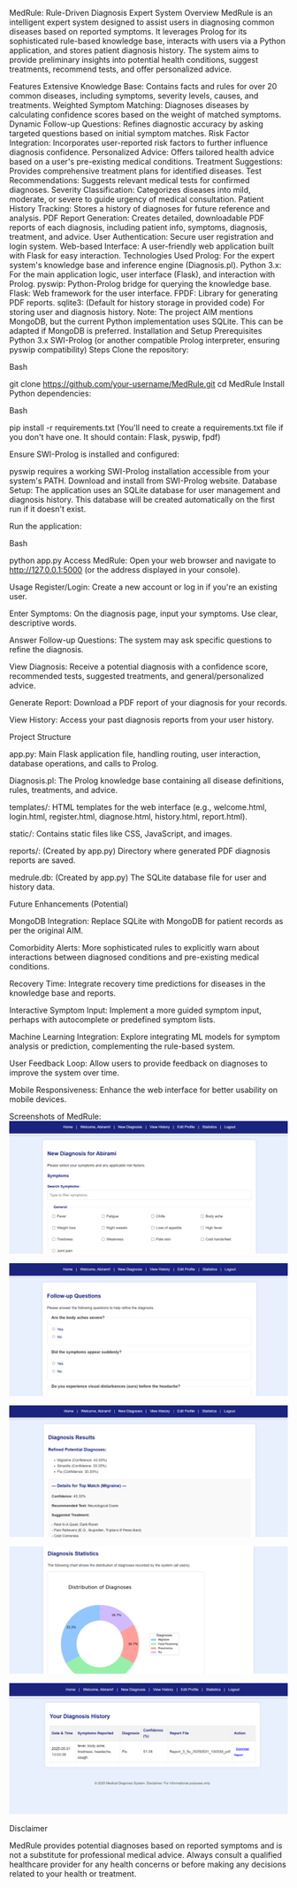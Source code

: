 
MedRule: Rule-Driven Diagnosis Expert System
Overview
MedRule is an intelligent expert system designed to assist users in diagnosing common diseases based on reported symptoms. It leverages Prolog for its sophisticated rule-based knowledge base, interacts with users via a Python application, and stores patient diagnosis history. The system aims to provide preliminary insights into potential health conditions, suggest treatments, recommend tests, and offer personalized advice.

Features
Extensive Knowledge Base: Contains facts and rules for over 20 common diseases, including symptoms, severity levels, causes, and treatments.
Weighted Symptom Matching: Diagnoses diseases by calculating confidence scores based on the weight of matched symptoms.
Dynamic Follow-up Questions: Refines diagnostic accuracy by asking targeted questions based on initial symptom matches.
Risk Factor Integration: Incorporates user-reported risk factors to further influence diagnosis confidence.
Personalized Advice: Offers tailored health advice based on a user's pre-existing medical conditions.
Treatment Suggestions: Provides comprehensive treatment plans for identified diseases.
Test Recommendations: Suggests relevant medical tests for confirmed diagnoses.
Severity Classification: Categorizes diseases into mild, moderate, or severe to guide urgency of medical consultation.
Patient History Tracking: Stores a history of diagnoses for future reference and analysis.
PDF Report Generation: Creates detailed, downloadable PDF reports of each diagnosis, including patient info, symptoms, diagnosis, treatment, and advice.
User Authentication: Secure user registration and login system.
Web-based Interface: A user-friendly web application built with Flask for easy interaction.
Technologies Used
Prolog: For the expert system's knowledge base and inference engine (Diagnosis.pl).
Python 3.x: For the main application logic, user interface (Flask), and interaction with Prolog.
pyswip: Python-Prolog bridge for querying the knowledge base.
Flask: Web framework for the user interface.
FPDF: Library for generating PDF reports.
sqlite3: (Default for history storage in provided code) For storing user and diagnosis history. Note: The project AIM mentions MongoDB, but the current Python implementation uses SQLite. This can be adapted if MongoDB is preferred.
Installation and Setup
Prerequisites
Python 3.x
SWI-Prolog (or another compatible Prolog interpreter, ensuring pyswip compatibility)
Steps
Clone the repository:

Bash

git clone https://github.com/your-username/MedRule.git
cd MedRule
Install Python dependencies:

Bash

pip install -r requirements.txt
(You'll need to create a requirements.txt file if you don't have one. It should contain: Flask, pyswip, fpdf)

Ensure SWI-Prolog is installed and configured:

pyswip requires a working SWI-Prolog installation accessible from your system's PATH.
Download and install from SWI-Prolog website.
Database Setup:
The application uses an SQLite database for user management and diagnosis history. This database will be created automatically on the first run if it doesn't exist.

Run the application:

Bash

python app.py
Access MedRule:
Open your web browser and navigate to http://127.0.0.1:5000 (or the address displayed in your console).

Usage
Register/Login: Create a new account or log in if you're an existing user.

Enter Symptoms: On the diagnosis page, input your symptoms. Use clear, descriptive words.

Answer Follow-up Questions: The system may ask specific questions to refine the diagnosis.

View Diagnosis: Receive a potential diagnosis with a confidence score, recommended tests, suggested treatments, and general/personalized advice.

Generate Report: Download a PDF report of your diagnosis for your records.

View History: Access your past diagnosis reports from your user history.

Project Structure

app.py: Main Flask application file, handling routing, user interaction, database operations, and calls to Prolog.

Diagnosis.pl: The Prolog knowledge base containing all disease definitions, rules, treatments, and advice.

templates/: HTML templates for the web interface (e.g., welcome.html, login.html, register.html, diagnose.html, history.html, report.html).

static/: Contains static files like CSS, JavaScript, and images.

reports/: (Created by app.py) Directory where generated PDF diagnosis reports are saved.

medrule.db: (Created by app.py) The SQLite database file for user and history data.

Future Enhancements (Potential)

MongoDB Integration: Replace SQLite with MongoDB for patient records as per the original AIM.

Comorbidity Alerts: More sophisticated rules to explicitly warn about interactions between diagnosed conditions and pre-existing medical conditions.

Recovery Time: Integrate recovery time predictions for diseases in the knowledge base and reports.

Interactive Symptom Input: Implement a more guided symptom input, perhaps with autocomplete or predefined symptom lists.

Machine Learning Integration: Explore integrating ML models for symptom analysis or prediction, complementing the rule-based system.

User Feedback Loop: Allow users to provide feedback on diagnoses to improve the system over time.

Mobile Responsiveness: Enhance the web interface for better usability on mobile devices.

Screenshots of MedRule:
![New Diagnosis screenshot](images/newdiagnosepage.png)

![Follow UP Questions screenshot](images/followupquestionspage.png)

![Diagnose Resultdiagnoseresultpage screenshot](images/diagnoseresultpage.png)

![Statistic screenshot](images/statisticpage.png)

![History screenshot](images/diagnosehistorypage.png)

Disclaimer

MedRule provides potential diagnoses based on reported symptoms and is not a substitute for professional medical advice. Always consult a qualified healthcare provider for any health concerns or before making any decisions related to your health or treatment.

